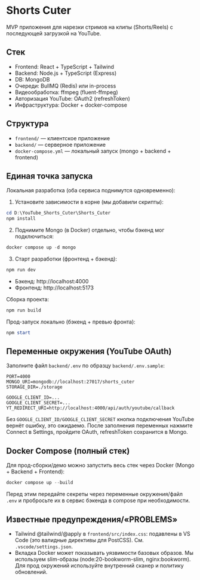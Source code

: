 # Shorts Cuter

MVP приложения для нарезки стримов на клипы (Shorts/Reels) с последующей загрузкой на YouTube.

## Стек
- Frontend: React + TypeScript + Tailwind
- Backend: Node.js + TypeScript (Express)
- DB: MongoDB
- Очереди: BullMQ (Redis) или in-process
- Видеообработка: ffmpeg (fluent-ffmpeg)
- Авторизация YouTube: OAuth2 (refreshToken)
- Инфраструктура: Docker + docker-compose

## Структура
- `frontend/` — клиентское приложение
- `backend/` — серверное приложение
- `docker-compose.yml` — локальный запуск (mongo + backend + frontend)

## Единая точка запуска

Локальная разработка (оба сервиса поднимутся одновременно):

1) Установите зависимости в корне (мы добавили скрипты):

```powershell
cd D:\YouTube_Shorts_Cuter\Shorts_Cuter
npm install
```

2) Поднимите Mongo (в Docker) отдельно, чтобы бэкенд мог подключиться:

```powershell
docker compose up -d mongo
```

3) Старт разработки (фронтенд + бэкенд):

```powershell
npm run dev
```

- Бэкенд: http://localhost:4000
- Фронтенд: http://localhost:5173

Сборка проекта:

```powershell
npm run build
```

Прод-запуск локально (бэкенд + превью фронта):

```powershell
npm start
```

## Переменные окружения (YouTube OAuth)

Заполните файл `backend/.env` по образцу `backend/.env.sample`:

```
PORT=4000
MONGO_URI=mongodb://localhost:27017/shorts_cuter
STORAGE_DIR=./storage

GOOGLE_CLIENT_ID=...
GOOGLE_CLIENT_SECRET=...
YT_REDIRECT_URI=http://localhost:4000/api/auth/youtube/callback
```

Без `GOOGLE_CLIENT_ID/GOOGLE_CLIENT_SECRET` кнопка подключения YouTube вернёт ошибку, это ожидаемо. После заполнения переменных нажмите Connect в Settings, пройдите OAuth, refreshToken сохранится в Mongo.

## Docker Compose (полный стек)

Для прод-сборки/демо можно запустить весь стек через Docker (Mongo + Backend + Frontend):

```powershell
docker compose up --build
```

Перед этим передайте секреты через переменные окружения/файл `.env` и пробросьте их в сервис бэкенда в compose при необходимости.

## Известные предупреждения/«PROBLEMS»

- Tailwind @tailwind/@apply в `frontend/src/index.css`: подавлены в VS Code (это валидные директивы для PostCSS). См. `.vscode/settings.json`.
- Вкладка Docker может показывать уязвимости базовых образов. Мы используем slim-образы (node:20-bookworm-slim, nginx:bookworm). Для прод окружений используйте внутренний сканер и политику обновлений.